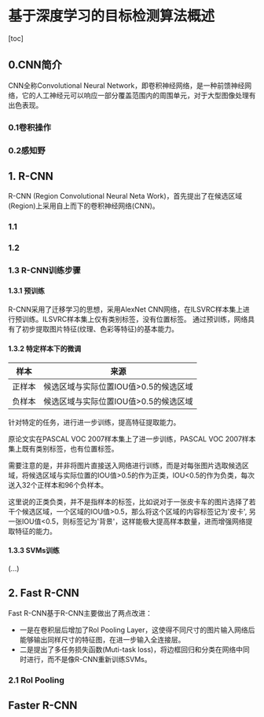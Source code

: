 # 基于深度学习的目标检测算法概述
[toc]
## 0.CNN简介
CNN全称Convolutional Neural Network，即卷积神经网络，是一种前馈神经网络，它的人工神经元可以响应一部分覆盖范围内的周围单元，对于大型图像处理有出色表现。
### 0.1卷积操作
### 0.2感知野
## 1. R-CNN
R-CNN (Region Convolutional Neural Neta Work)，首先提出了在候选区域(Region)上采用自上而下的卷积神经网络(CNN)。
### 1.1
### 1.2

### 1.3 R-CNN训练步骤
#### 1.3.1 预训练
R-CNN采用了迁移学习的思想，采用AlexNet CNN网络，在ILSVRC样本集上进行预训练。ILSVRC样本集上仅有类别标签，没有位置标签。
通过预训练，网络具有了初步提取图片特征(纹理、色彩等特征)的基本能力。
#### 1.3.2 特定样本下的微调
| 样本 | 来源 | 
| ------ | ------ |
| 正样本 | 候选区域与实际位置IOU值>0.5的候选区域 | 
| 负样本 | 候选区域与实际位置IOU值>0.5的候选区域 | 
针对特定的任务，进行进一步训练，提高特征提取能力。

原论文实在PASCAL VOC 2007样本集上了进一步训练，PASCAL VOC 2007样本集上既有类别标签，也有位置标签。

需要注意的是，并非将图片直接送入网络进行训练，而是对每张图片选取候选区域，将候选区域与实际位置的IOU值>0.5的作为正类，IOU<0.5的作为负类，每次送入32个正样本和96个负样本。

这里说的正类负类，并不是指样本的标签，比如说对于一张皮卡车的图片选择了若干个候选区域，一个区域的IOU值>0.5，那么将这个区域的内容标签记为'皮卡', 另一张IOU值<0.5，则标签记为'背景'，这样能极大提高样本数量，进而增强网络提取特征的能力。

#### 1.3.3 SVMs训练
(...)

## 2. Fast R-CNN
Fast R-CNN基于R-CNN主要做出了两点改进：
* 一是在卷积层后增加了Rol Pooling Layer，这使得不同尺寸的图片输入网络后能够输出同样尺寸的特征图，在进一步输入全连接层。
* 二是提出了多任务损失函数(Muti-task loss)，将边框回归和分类在网络中同时进行，而不是像R-CNN重新训练SVMs。
### 2.1 Rol Pooling
## Faster R-CNN
